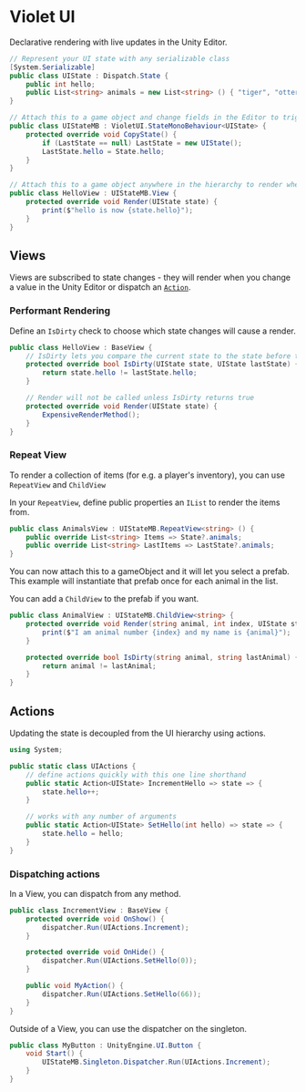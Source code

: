 # Violet UI

Declarative rendering with live updates in the Unity Editor.

```csharp
// Represent your UI state with any serializable class
[System.Serializable]
public class UIState : Dispatch.State {
	public int hello;
	public List<string> animals = new List<string> () { "tiger", "otter" } ;
}

// Attach this to a game object and change fields in the Editor to trigger view renders
public class UIStateMB : VioletUI.StateMonoBehaviour<UIState> {
	protected override void CopyState() {
		if (LastState == null) LastState = new UIState();
		LastState.hello = State.hello;
	}
}

// Attach this to a game object anywhere in the hierarchy to render when the state changes
public class HelloView : UIStateMB.View {
	protected override void Render(UIState state) {
		print($"hello is now {state.hello}");
	}
}
```

## Views

Views are subscribed to state changes - they will render when you change a value in the Unity Editor or dispatch an  [`Action`](#actions).

### Performant Rendering

Define an `IsDirty` check to choose which state changes will cause a render.

```csharp
public class HelloView : BaseView {
	// IsDirty lets you compare the current state to the state before the most recent change
	protected override bool IsDirty(UIState state, UIState lastState) {
		return state.hello != lastState.hello;
	}

	// Render will not be called unless IsDirty returns true
	protected override void Render(UIState state) {
		ExpensiveRenderMethod();
	}
}
```

### Repeat View

To render a collection of items (for e.g. a player's inventory), you can use `RepeatView` and `ChildView`

In your `RepeatView`, define public properties an `IList` to render the items from.

```csharp
public class AnimalsView : UIStateMB.RepeatView<string> () {
	public override List<string> Items => State?.animals;
	public override List<string> LastItems => LastState?.animals;
}
```

You can now attach this to a gameObject and it will let you select a prefab. This example will instantiate that prefab once for each animal in the list.

You can add a `ChildView` to the prefab if you want.

```csharp
public class AnimalView : UIStateMB.ChildView<string> {
	protected override void Render(string animal, int index, UIState state) {
		print($"I am animal number {index} and my name is {animal}");
	}

	protected override bool IsDirty(string animal, string lastAnimal) {
		return animal != lastAnimal;
	}
}
```

## Actions

Updating the state is decoupled from the UI hierarchy using actions.

```csharp
using System;

public static class UIActions {
	// define actions quickly with this one line shorthand
	public static Action<UIState> IncrementHello => state => {
		state.hello++;
	}

	// works with any number of arguments
	public static Action<UIState> SetHello(int hello) => state => {
		state.hello = hello;
	}
}
```

### Dispatching actions

In a View, you can dispatch from any method.

```csharp
public class IncrementView : BaseView {
	protected override void OnShow() {
		dispatcher.Run(UIActions.Increment);
	}

	protected override void OnHide() {
		dispatcher.Run(UIActions.SetHello(0));
	}

	public void MyAction() {
		dispatcher.Run(UIActions.SetHello(66));
	}
}
```

Outside of a View, you can use the dispatcher on the singleton.

```csharp
public class MyButton : UnityEngine.UI.Button {
	void Start() {
		UIStateMB.Singleton.Dispatcher.Run(UIActions.Increment);
	}
}
```


